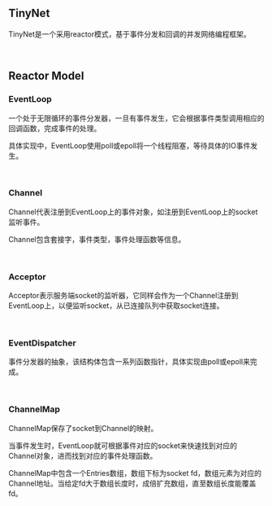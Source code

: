 ## TinyNet

TinyNet是一个采用reactor模式，基于事件分发和回调的并发网络编程框架。

<br>

## Reactor Model

### EventLoop

一个处于无限循环的事件分发器，一旦有事件发生，它会根据事件类型调用相应的回调函数，完成事件的处理。

具体实现中，EventLoop使用poll或epoll将一个线程阻塞，等待具体的IO事件发生。

<br>

### Channel

Channel代表注册到EventLoop上的事件对象，如注册到EventLoop上的socket监听事件。

Channel包含套接字，事件类型，事件处理函数等信息。

<br>

### Acceptor

Acceptor表示服务端socket的监听器，它同样会作为一个Channel注册到EventLoop上，以便监听socket，从已连接队列中获取socket连接。

<br>

### EventDispatcher

事件分发器的抽象，该结构体包含一系列函数指针，具体实现由poll或epoll来完成。

<br>

### ChannelMap

ChannelMap保存了socket到Channel的映射。

当事件发生时，EventLoop就可根据事件对应的socket来快速找到对应的Channel对象，进而找到对应的事件处理函数。

ChannelMap中包含一个Entries数组，数组下标为socket fd，数组元素为对应的Channel地址。当给定fd大于数组长度时，成倍扩充数组，直至数组长度能覆盖fd。

